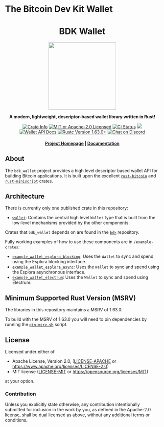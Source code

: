 # The Bitcoin Dev Kit Wallet

<div align="center">
  <h1>BDK Wallet</h1>

  <img src="./static/bdk.png" width="220" />

  <p>
    <strong>A modern, lightweight, descriptor-based wallet library written in Rust!</strong>
  </p>

  <p>
    <a href="https://crates.io/crates/bdk_wallet"><img alt="Crate Info" src="https://img.shields.io/crates/v/bdk_wallet.svg"/></a>
    <a href="https://github.com/bitcoindevkit/bdk_wallet/blob/master/LICENSE"><img alt="MIT or Apache-2.0 Licensed" src="https://img.shields.io/badge/license-MIT%2FApache--2.0-blue.svg"/></a>
    <a href="https://github.com/bitcoindevkit/bdk_wallet/actions?query=workflow%3ACI"><img alt="CI Status" src="https://github.com/bitcoindevkit/bdk_wallet/workflows/CI/badge.svg"></a>
    <a href="https://coveralls.io/github/bitcoindevkit/bdk_wallet?branch=master"><img src="https://coveralls.io/repos/github/bitcoindevkit/bdk_wallet/badge.svg?branch=master"/></a>
    <a href="https://docs.rs/bdk_wallet"><img alt="Wallet API Docs" src="https://img.shields.io/badge/docs.rs-bdk_wallet-green"/></a>
    <a href="https://blog.rust-lang.org/2022/08/11/Rust-1.63.0.html"><img alt="Rustc Version 1.63.0+" src="https://img.shields.io/badge/rustc-1.63.0%2B-lightgrey.svg"/></a>
    <a href="https://discord.gg/d7NkDKm"><img alt="Chat on Discord" src="https://img.shields.io/discord/753336465005608961?logo=discord"></a>
  </p>

  <h4>
    <a href="https://bitcoindevkit.org">Project Homepage</a>
    <span> | </span>
    <a href="https://docs.rs/bdk_wallet">Documentation</a>
  </h4>
</div>

## About

The `bdk_wallet` project provides a high level descriptor based wallet API for building Bitcoin applications.
It is built upon the excellent [`rust-bitcoin`] and [`rust-miniscript`] crates.

## Architecture

There is currently only one published crate in this repository:

- [`wallet`](./crates/wallet): Contains the central high level `Wallet` type that is built from the low-level mechanisms provided by the other components.
  
Crates that `bdk_wallet` depends on are found in the [`bdk`] repository.

Fully working examples of how to use these components are in `/example-crates`:

- [`example_wallet_esplora_blocking`](./example-crates/example_wallet_esplora_blocking): Uses the `Wallet` to sync and spend using the Esplora blocking interface.
- [`example_wallet_esplora_async`](./example-crates/example_wallet_esplora_async): Uses the `Wallet` to sync and spend using the Esplora asynchronous interface.
- [`example_wallet_electrum`](./example-crates/example_wallet_electrum): Uses the `Wallet` to sync and spend using Electrum.

[`bdk`]: https://github.com/bitcoindevkit/bdk
[`rust-miniscript`]: https://github.com/rust-bitcoin/rust-miniscript
[`rust-bitcoin`]: https://github.com/rust-bitcoin/rust-bitcoin

## Minimum Supported Rust Version (MSRV)

The libraries in this repository maintains a MSRV of 1.63.0.

To build with the MSRV of 1.63.0 you will need to pin dependencies by running the [`pin-msrv.sh`](./ci/pin-msrv.sh) script.

## License

Licensed under either of

* Apache License, Version 2.0, ([LICENSE-APACHE](LICENSE-APACHE) or <https://www.apache.org/licenses/LICENSE-2.0>)
* MIT license ([LICENSE-MIT](LICENSE-MIT) or <https://opensource.org/licenses/MIT>)

at your option.

### Contribution

Unless you explicitly state otherwise, any contribution intentionally
submitted for inclusion in the work by you, as defined in the Apache-2.0
license, shall be dual licensed as above, without any additional terms or
conditions.

